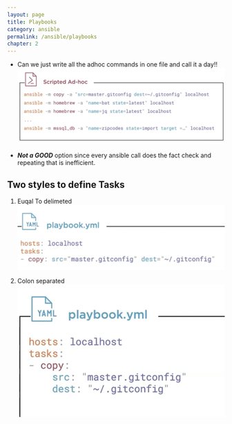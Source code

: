 ```yaml
---
layout: page
title: Playbooks
category: ansible
permalink: /ansible/playbooks
chapter: 2
---
```


* Can we just write all the adhoc commands in one file and call it a day!!
![](images/scripted_adhoc.png)

* ***Not a GOOD*** option since every ansible call does the fact check and repeating that is inefficient.

## Two styles to define Tasks

1. Euqal To delimeted
![](ansible/images/equal_separated.png "equal to separated")

2. Colon separated
![](images/colon_separated.png "colon separated")